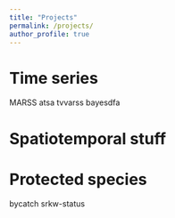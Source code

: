 ```yaml
---
title: "Projects"
permalink: /projects/
author_profile: true
---
```


Time series
======
MARSS 
atsa
tvvarss
bayesdfa

Spatiotemporal stuff
======

Protected species
======
bycatch
srkw-status